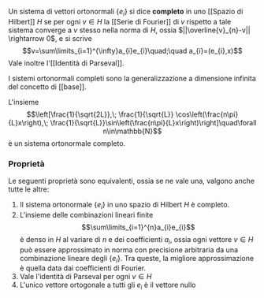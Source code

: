 Un sistema di vettori ortonormali $\{e_{i}\}$ si dice **completo** in uno [[Spazio di Hilbert]] $H$ se per ogni $v\in H$ la [[Serie di Fourier]] di $v$ rispetto a tale sistema converge a $v$ stesso nella norma di $H$, ossia $||\overline{v}_{n}-v|| \rightarrow 0$, e si scrive
$$v=\sum\limits_{i=1}^{\infty}a_{i}e_{i}\quad;\quad a_{i}=(e_{i},x)$$
Vale inoltre l'[[Identità di Parseval]].

I sistemi ortonormali completi sono la generalizzazione a dimensione infinita del concetto di [[base]].

L'insieme
$$\left[\frac{1}{\sqrt{2L}},\; \frac{1}{\sqrt{L}} \cos\left(\frac{n\pi}{L}x\right),\; \frac{1}{\sqrt{L}}\sin\left(\frac{n\pi}{L}x\right)\right]\quad\forall n\in\mathbb{N}$$
è un sistema ortonormale completo.
### Proprietà
Le seguenti proprietà sono equivalenti, ossia se ne vale una, valgono anche tutte le altre:
1. Il sistema ortonormale $\{e_{i}\}$ in uno spazio di Hilbert $H$ è completo.
2. L'insieme delle combinazioni lineari finite $$\sum\limits_{i=1}^{n}a_{i}e_{i}$$è denso in $H$ al variare di $n$ e dei coefficienti $a_{i}$, ossia ogni vettore $v\in H$ può essere approssimato in norma con precisione arbitraria da una combinazione lineare degli $\{e_{i}\}$. Tra queste, la migliore approssimazione è quella data dai coefficienti di Fourier.
3. Vale l'identità di Parseval per ogni $v\in H$
4. L'unico vettore ortogonale a tutti gli $e_{i}$ è il vettore nullo
